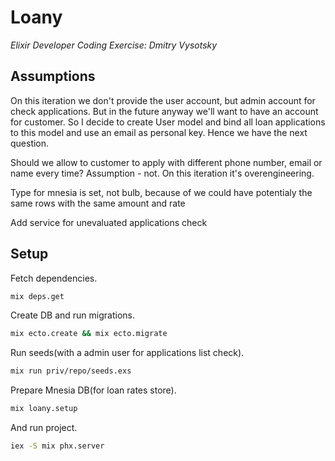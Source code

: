 # Loany

_Elixir Developer Coding Exercise: Dmitry Vysotsky_

## Assumptions

On this iteration we don't provide the user account, but admin account for check applications. But in the future anyway we'll want to have an account for customer. So I decide to create User model and bind all loan applications to this model and use an email as personal key. Hence we have the next question.

Should we allow to customer to apply with different phone number, email or name every time? Assumption - not. On this iteration it's overengineering.

Type for mnesia is set, not bulb, because of we could have potentialy the same rows with the same amount and rate

Add service for unevaluated applications check

## Setup

Fetch dependencies.

```sh
mix deps.get
```

Create DB and run migrations.

```sh
mix ecto.create && mix ecto.migrate
```

Run seeds(with a admin user for applications list check).

```sh
mix run priv/repo/seeds.exs
```

Prepare Mnesia DB(for loan rates store).

```sh
mix loany.setup
```

And run project.

```sh
iex -S mix phx.server
```
